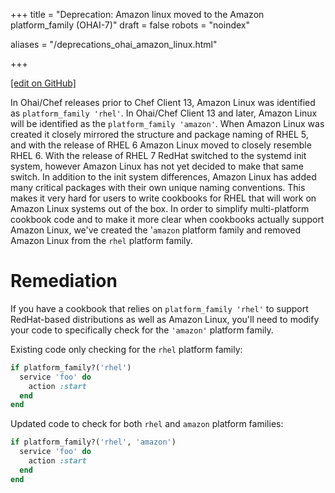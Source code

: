 +++
title = "Deprecation: Amazon linux moved to the Amazon platform_family (OHAI-7)"
draft = false
robots = "noindex"


aliases = "/deprecations_ohai_amazon_linux.html"


  
    
    
    
    
+++    

[\[edit on GitHub\]](https://github.com/chef/chef-web-docs/blob/master/content/deprecations_ohai_amazon_linux.md)



In Ohai/Chef releases prior to Chef Client 13, Amazon Linux was
identified as `platform_family 'rhel'`. In Ohai/Chef Client 13 and
later, Amazon Linux will be identified as the
`platform_family 'amazon'`. When Amazon Linux was created it closely
mirrored the structure and package naming of RHEL 5, and with the
release of RHEL 6 Amazon Linux moved to closely resemble RHEL 6. With
the release of RHEL 7 RedHat switched to the systemd init system,
however Amazon Linux has not yet decided to make that same switch. In
addition to the init system differences, Amazon Linux has added many
critical packages with their own unique naming conventions. This makes
it very hard for users to write cookbooks for RHEL that will work on
Amazon Linux systems out of the box. In order to simplify multi-platform
cookbook code and to make it more clear when cookbooks actually support
Amazon Linux, we've created the '`amazon` platform family and removed
Amazon Linux from the `rhel` platform family.

Remediation
===========

If you have a cookbook that relies on `platform_family 'rhel'` to
support RedHat-based distributions as well as Amazon Linux, you'll need
to modify your code to specifically check for the `'amazon'` platform
family.

Existing code only checking for the `rhel` platform family:

``` ruby
if platform_family?('rhel')
  service 'foo' do
    action :start
  end
end
```

Updated code to check for both `rhel` and `amazon` platform families:

``` ruby
if platform_family?('rhel', 'amazon')
  service 'foo' do
    action :start
  end
end
```
